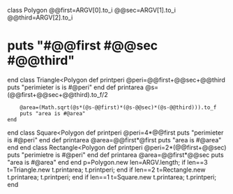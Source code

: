class Polygon
  @@first=ARGV[0].to_i
	@@sec=ARGV[1].to_i
	@@third=ARGV[2].to_i
#	puts "#@@first #@@sec #@@third"
end
class Triangle<Polygon
	def printperi
		@peri=@@first+@@sec+@@third
		puts "perimieter is is #@peri"
	end
	def printarea
		@s=(@@first+@@sec+@@third).to_f/2
		
		@area=(Math.sqrt(@s*(@s-@@first)*(@s-@@sec)*(@s-@@third))).to_f
		puts "area is #@area"
	end
end
class Square<Polygon
	def printperi
		@peri=4*@@first
		puts "perimieter is #@peri"
	end
	def printarea
		@area=@@first*@first
		puts "area is #@area"
	end
end
class Rectangle<Polygon
	def printperi
		@peri=2*(@@first+@@sec)
		puts "perimietre is #@peri"
	end
	def printarea
		@area=@@first*@@sec
		puts "area is #@area"
	end
end
p=Polygon.new
len=ARGV.length;
if len==3
	t=Triangle.new
	t.printarea;
	t.printperi;
end
if len==2
	t=Rectangle.new
	t.printarea;
	t.printperi;
end
if len==1
	t=Square.new
	t.printarea;
	t.printperi;
end
